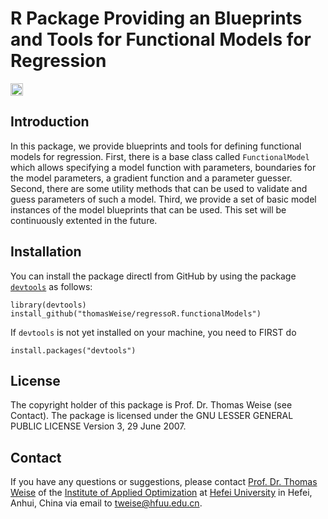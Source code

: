 # R Package Providing an Blueprints and Tools for Functional Models for Regression

[<img alt="Travis CI Build Status" src="https://img.shields.io/travis/thomasWeise/regressoR.functionalModels/master.svg" height="20"/>](https://travis-ci.org/thomasWeise/regressoR.functionalModels/)

## Introduction
In this package, we provide blueprints and tools for defining functional models for regression. First, there is a base class called `FunctionalModel` which allows specifying a model function with parameters, boundaries for the model parameters, a gradient function and a parameter guesser. Second, there are some utility methods that can be used to validate and guess parameters of such a model. Third, we provide a set of basic model instances of the model blueprints that can be used. This set will be continuously extented in the future.
    
## Installation
You can install the package directl from GitHub by using the package
[`devtools`](http://cran.r-project.org/web/packages/devtools/index.html) as
follows:

    library(devtools)
    install_github("thomasWeise/regressoR.functionalModels")

If `devtools` is not yet installed on your machine, you need to FIRST do

    install.packages("devtools")
    
## License

The copyright holder of this package is Prof. Dr. Thomas Weise (see Contact).
The package is licensed under the  GNU LESSER GENERAL PUBLIC LICENSE Version 3, 29 June 2007.
    
## Contact

If you have any questions or suggestions, please contact
[Prof. Dr. Thomas Weise](http://iao.hfuu.edu.cn/team/director) of the
[Institute of Applied Optimization](http://iao.hfuu.edu.cn/) at
[Hefei University](http://www.hfuu.edu.cn) in
Hefei, Anhui, China via
email to [tweise@hfuu.edu.cn](mailto:tweise@hfuu.edu.cn).
